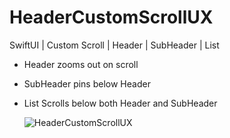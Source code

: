 # HeaderCustomScrollUX
SwiftUI | Custom Scroll | Header | SubHeader | List

* Header zooms out on scroll
* SubHeader pins below Header
* List Scrolls below both Header and SubHeader

  ![HeaderCustomScrollUX](https://github.com/ratulchhibber/HeaderCustomScrollUX/assets/3801579/b51f3a43-5d1a-4abf-b30d-c42dfc5ef8c8)
